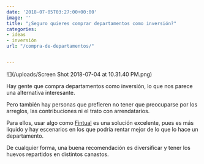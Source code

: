 ```yaml
---
date: '2018-07-05T03:27:00+00:00'
image: ''
title: "¿Seguro quieres comprar departamentos como inversión?"
categories:
- ideas
- inversión
url: "/compra-de-departamentos/"


---
```

![](/uploads/Screen Shot 2018-07-04 at 10.31.40 PM.png)<br>

Hay gente que compra departamentos como inversión, lo que nos parece una alternativa interesante.

Pero también hay personas que prefieren no tener que preocuparse por los arreglos, las contribuciones ni el trato con arrendatarios.

Para ellos, usar algo como [Fintual](www.fintual.cl) es una solución excelente, pues es más líquido y hay escenarios en los que podría rentar mejor de lo que lo hace un departamento.

De cualquier forma, una buena recomendación es diversificar y tener los huevos repartidos en distintos canastos.

